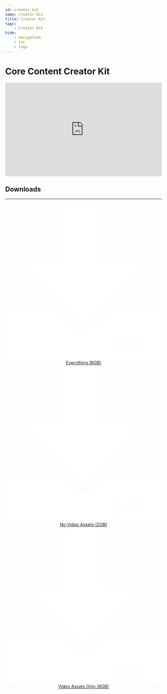 ```yaml
---
id: creator_kit
name: Creator Kit
title: Creator Kit
tags:
    - Creator Kit
hide:
    - navigation
    - toc
    - tags
---
```


<style>
.google-slides-container {
    position: relative;
    width: 100%;
    padding-top: 60%;
    overflow: hidden;
}

.google-slides-container iframe {
    position: absolute;
    top: 0;
    left: 0;
    width: 100%;
    height: 100%;
}
</style>

# Core Content Creator Kit

<div class="google-slides-container">
<iframe src="https://docs.google.com/presentation/d/e/2PACX-1vTirg6wN7kiRXevYeBu9SVRcT3cPAK6NxxFMf6Se68gAdlYDWIo5H6gOllrsteX5tpgBp3krfOxDBFX/embed?start=false&loop=false&delayms=3000" frameborder="0" width="960" height="569" allowfullscreen="true" mozallowfullscreen="true" webkitallowfullscreen="true"></iframe>
</div>

## Downloads

<hr/>
<div style="text-align: center; margin-left: auto; margin-right: auto;">
<a class="download-button core" href="https://drive.google.com/drive/folders/1abjMOdBO5uP2EvVTUX26lTEdEsJyxnT6" title="Download All" target="_blank" rel="noopener"><svg xmlns="http://www.w3.org/2000/svg" viewBox="0 0 512 512" fill="white"><path d="M216 0h80c13.3 0 24 10.7 24 24v168h87.7c17.8 0 26.7 21.5 14.1 34.1L269.7 378.3c-7.5 7.5-19.8 7.5-27.3 0L90.1 226.1c-12.6-12.6-3.7-34.1 14.1-34.1H192V24c0-13.3 10.7-24 24-24zm296 376v112c0 13.3-10.7 24-24 24H24c-13.3 0-24-10.7-24-24V376c0-13.3 10.7-24 24-24h146.7l49 49c20.1 20.1 52.5 20.1 72.6 0l49-49H488c13.3 0 24 10.7 24 24zm-124 88c0-11-9-20-20-20s-20 9-20 20 9 20 20 20 20-9 20-20zm64 0c0-11-9-20-20-20s-20 9-20 20 9 20 20 20 20-9 20-20z"></path></svg>
Everything (8GB)</a>
<a class="download-button core" href="https://drive.google.com/drive/folders/1abjMOdBO5uP2EvVTUX26lTEdEsJyxnT6" title="Download All (No Video Assets - 2GB)" target="_blank" rel="noopener"><svg xmlns="http://www.w3.org/2000/svg" viewBox="0 0 512 512" fill="white"><path d="M216 0h80c13.3 0 24 10.7 24 24v168h87.7c17.8 0 26.7 21.5 14.1 34.1L269.7 378.3c-7.5 7.5-19.8 7.5-27.3 0L90.1 226.1c-12.6-12.6-3.7-34.1 14.1-34.1H192V24c0-13.3 10.7-24 24-24zm296 376v112c0 13.3-10.7 24-24 24H24c-13.3 0-24-10.7-24-24V376c0-13.3 10.7-24 24-24h146.7l49 49c20.1 20.1 52.5 20.1 72.6 0l49-49H488c13.3 0 24 10.7 24 24zm-124 88c0-11-9-20-20-20s-20 9-20 20 9 20 20 20 20-9 20-20zm64 0c0-11-9-20-20-20s-20 9-20 20 9 20 20 20 20-9 20-20z"></path></svg>
No Video Assets (2GB)</a>
<a class="download-button core" href="https://drive.google.com/drive/folders/1DRv54w9AazmWFBeKEWYwaoe8CTIIfplC" title="Download All (Video Assets Only - 6GB)" target="_blank" rel="noopener"><svg xmlns="http://www.w3.org/2000/svg" viewBox="0 0 512 512" fill="white"><path d="M216 0h80c13.3 0 24 10.7 24 24v168h87.7c17.8 0 26.7 21.5 14.1 34.1L269.7 378.3c-7.5 7.5-19.8 7.5-27.3 0L90.1 226.1c-12.6-12.6-3.7-34.1 14.1-34.1H192V24c0-13.3 10.7-24 24-24zm296 376v112c0 13.3-10.7 24-24 24H24c-13.3 0-24-10.7-24-24V376c0-13.3 10.7-24 24-24h146.7l49 49c20.1 20.1 52.5 20.1 72.6 0l49-49H488c13.3 0 24 10.7 24 24zm-124 88c0-11-9-20-20-20s-20 9-20 20 9 20 20 20 20-9 20-20zm64 0c0-11-9-20-20-20s-20 9-20 20 9 20 20 20 20-9 20-20z"></path></svg>
Video Assets Only (6GB)</a>
</div>
